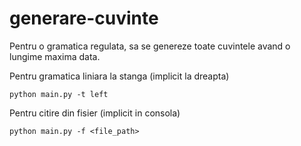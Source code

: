 # generare-cuvinte
Pentru o gramatica regulata, sa se genereze toate cuvintele avand o lungime maxima data.

Pentru gramatica liniara la stanga (implicit la dreapta)
```
python main.py -t left
```

Pentru citire din fisier (implicit in consola)
```
python main.py -f <file_path>
```
